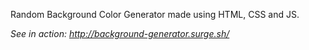 Random Background Color Generator made using HTML, CSS and JS.

*See in action:  http://background-generator.surge.sh/*

